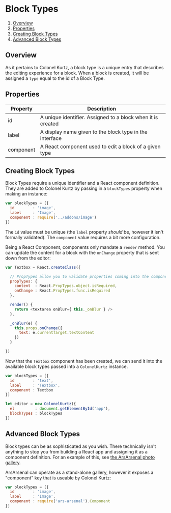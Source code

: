 # Block Types

1. [Overview](#overview)
2. [Properties](#properties)
3. [Creating Block Types](#creating-block-types)
4. [Advanced Block Types](#advanced-block-types)

## Overview

As it pertains to Colonel Kurtz, a block type is a unique entry that
describes the editing experience for a block. When a block is created,
it will be assigned a `type` equal to the id of a Block Type.

## Properties

Property  | Description
--------- | -----------
id        | A unique identifier. Assigned to a block when it is created
label     | A display name given to the block type in the interface
component | A React component used to edit a block of a given type

## Creating Block Types

Block Types require a unique identifier and a React component
definition. They are added to Colonel Kurtz by passing in a
`blockTypes` property when making an instance:

```javascript
var blockTypes = [{
  id        : 'image',
  label     : 'Image',
  component : require('../addons/image')
}]
```

The `id` value must be unique (the `label` property _should_ be,
however it isn't formally validated). The `component` value requires a
bit more configuration.

Being a React Component, components only mandate a `render`
method. You can update the content for a block with the `onChange`
property that is sent down from the editor:

```javascript
var Textbox = React.createClass({

  // PropTypes allow you to validate properties coming into the component
  propTypes: {
    content  : React.PropTypes.object.isRequired,
    onChange : React.PropTypes.func.isRequired
  },

  render() {
    return <textarea onBlur={ this._onBlur } />
  },

  _onBlur(e) {
    this.props.onChange({
      text: e.currentTarget.textContent
    })
  }

})
```

Now that the `Textbox` component has been created, we can send it into
the available block types passed into a `ColonelKurtz` instance.

```javascript
var blockTypes = [{
  id        : 'text',
  label     : 'Textbox',
  component : Textbox
}]

let editor = new ColonelKurtz({
  el         : document.getElementById('app'),
  blockTypes : blockTypes
})
```

## Advanced Block Types

Block types can be as sophisticated as you wish. There technically
isn't anything to stop you from building a React app and assigning it
as a component definition. For an example of this, see [the ArsArsenal
photo gallery](https://github.com/vigetlabs/ars-arsenal).

ArsArsenal can operate as a stand-alone gallery, however it exposes a
"component" key that is useable by Colonel Kurtz:

```javascript
var blockTypes = [{
  id        : 'image',
  label     : 'Image',
  component : require('ars-arsenal').Component
}]
```

